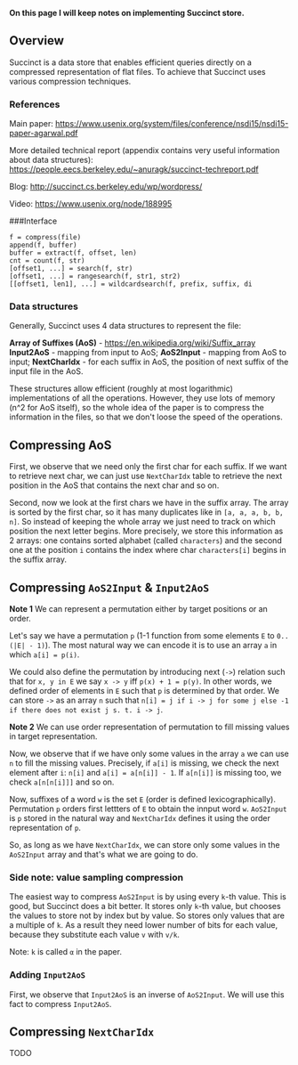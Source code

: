 **On this page I will keep notes on implementing Succinct store.**

## Overview

Succinct is a data store that enables efficient queries directly on a compressed representation of flat files. To achieve that Succinct uses various compression techniques.

### References

Main paper:
https://www.usenix.org/system/files/conference/nsdi15/nsdi15-paper-agarwal.pdf

More detailed technical report (appendix contains very useful information about data structures):
https://people.eecs.berkeley.edu/~anuragk/succinct-techreport.pdf

Blog:
http://succinct.cs.berkeley.edu/wp/wordpress/

Video:
https://www.usenix.org/node/188995

###Interface
```
f = compress(file)
append(f, buffer)
buffer = extract(f, offset, len)
cnt = count(f, str)
[offset1, ...] = search(f, str)
[offset1, ...] = rangesearch(f, str1, str2)
[[offset1, len1], ...] = wildcardsearch(f, prefix, suffix, di
```

### Data structures

Generally, Succinct uses 4 data structures to represent the file:

**Array of Suffixes (AoS)** - https://en.wikipedia.org/wiki/Suffix_array
**Input2AoS** - mapping from input to AoS;
**AoS2Input** - mapping from AoS to input;
**NextCharIdx** - for each suffix in AoS, the position of next suffix of the input file in the AoS.

These structures allow efficient (roughly at most logarithmic) implementations of all the operations. However, they use lots of memory (n^2 for AoS itself), so the whole idea of the paper is to compress the information in the files, so that we don't loose the speed of the operations.


## Compressing AoS

First, we observe that we need only the first char for each suffix. If we want to retrieve next char, we can just use `NextCharIdx` table to retrieve the next position in the AoS that contains the next char and so on.

Second, now we look at the first chars we have in the suffix array. The array is sorted by the first char, so it has many duplicates like in `[a, a, a, b, b, n]`. So instead of keeping the whole array we just need to track on which position the next letter begins. More precisely, we store this information as 2 arrays: one contains sorted alphabet (called `characters`) and the second one at the position `i` contains the index where char `characters[i]` begins in the suffix array.

## Compressing `AoS2Input` & `Input2AoS`

**Note 1** We can represent a permutation either by target positions or an order.

Let's say we have a permutation `p` (1-1 function from some elements `E` to `0..(|E| - 1)`). The most natural way we can encode it is to use an array `a` in which `a[i] = p(i)`.

We could also define the permutation by introducing next (`->`) relation such that for `x, y in E` we say `x -> y` iff `p(x) + 1 = p(y)`. In other words, we defined order of elements in `E` such that `p` is determined by that order. We can store `->` as an array `n` such that `n[i] = j if i -> j for some j else -1 if there does not exist j s. t. i -> j`.

**Note 2** We can use order representation of permutation to fill missing values in target representation.

Now, we observe that if we have only some values in the array `a` we can use `n` to fill the missing values. Precisely, if `a[i]` is missing, we check the next element after `i`: `n[i]` and  `a[i] = a[n[i]] - 1`. If `a[n[i]]` is missing too, we check `a[n[n[i]]]` and so on.


Now, suffixes of a word `w` is the set `E` (order is defined lexicographically). Permutation `p` orders first lettters of `E` to obtain the innput word `w`. `AoS2Input` is `p` stored in the natural way and `NextCharIdx` defines it using the order representation of `p`.

So, as long as we have `NextCharIdx`, we can store only some values in the `AoS2Input` array and that's what we are going to do.

### Side note: value sampling compression

The easiest way to compress `AoS2Input` is by using every `k`-th value. This is good, but Succinct does a bit better. It stores only `k`-th value, but chooses the values to store not by index but by value. So stores only values that are a multiple of `k`. As a result they need lower number of bits for each value, because they substitute each value `v` with `v/k`.

Note: `k` is called `α` in the paper.

### Adding `Input2AoS`

First, we observe that `Input2AoS` is an inverse of `AoS2Input`. We will use this fact to compress `Input2AoS`.

## Compressing `NextCharIdx`

TODO
